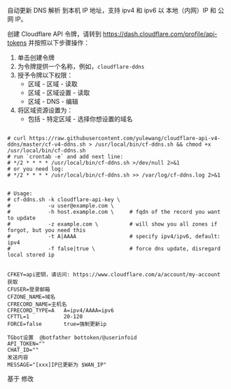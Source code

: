 
自动更新 DNS 解析 到本机 IP 地址，支持 ipv4 和 ipv6 以 本地（内网）IP 和 公网 IP。

创建 Cloudflare API 令牌，请转到 https://dash.cloudflare.com/profile/api-tokens 并按照以下步骤操作：

1. 单击创建令牌
2. 为令牌提供一个名称，例如，`cloudflare-ddns`
3. 授予令牌以下权限：
    * 区域 - 区域 - 读取
    * 区域 - 区域设置 - 读取
    * 区域 - DNS - 编辑
4. 将区域资源设置为：
    * 包括 - 特定区域 - 选择你想设置的域名
```

# curl https://raw.githubusercontent.com/yulewang/cloudflare-api-v4-ddns/master/cf-v4-ddns.sh > /usr/local/bin/cf-ddns.sh && chmod +x /usr/local/bin/cf-ddns.sh
# run `crontab -e` and add next line:
# */2 * * * * /usr/local/bin/cf-ddns.sh >/dev/null 2>&1
# or you need log:
# */2 * * * * /usr/local/bin/cf-ddns.sh >> /var/log/cf-ddns.log 2>&1


# Usage:
# cf-ddns.sh -k cloudflare-api-key \
#            -u user@example.com \
#            -h host.example.com \     # fqdn of the record you want to update
#            -z example.com \          # will show you all zones if forgot, but you need this
#            -t A|AAAA                 # specify ipv4/ipv6, default: ipv4
#            -f false|true \           # force dns update, disregard local stored ip


CFKEY=api密钥，请访问: https://www.cloudflare.com/a/account/my-account 获取
CFUSER=登录邮箱
CFZONE_NAME=域名
CFRECORD_NAME=主机名
CFRECORD_TYPE=A   A=ipv4/AAAA=ipv6
CFTTL=1           20-120
FORCE=false       true=强制更新ip

TGbot设置  @botfather bottoken/@userinfoid
API_TOKEN=""
CHAT_ID=""
发送内容
MESSAGE="[xxx]IP已更新为 $WAN_IP"

```

基于   修改
